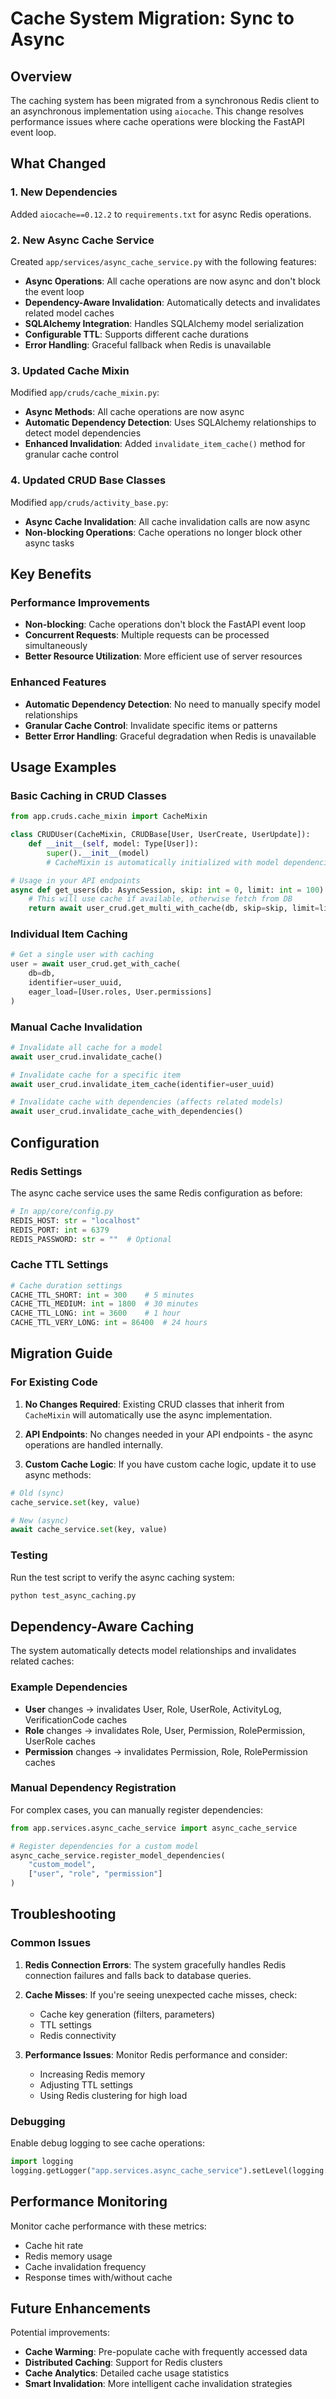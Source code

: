 # Cache System Migration: Sync to Async

## Overview

The caching system has been migrated from a synchronous Redis client to an asynchronous implementation using `aiocache`. This change resolves performance issues where cache operations were blocking the FastAPI event loop.

## What Changed

### 1. New Dependencies

Added `aiocache==0.12.2` to `requirements.txt` for async Redis operations.

### 2. New Async Cache Service

Created `app/services/async_cache_service.py` with the following features:
- **Async Operations**: All cache operations are now async and don't block the event loop
- **Dependency-Aware Invalidation**: Automatically detects and invalidates related model caches
- **SQLAlchemy Integration**: Handles SQLAlchemy model serialization
- **Configurable TTL**: Supports different cache durations
- **Error Handling**: Graceful fallback when Redis is unavailable

### 3. Updated Cache Mixin

Modified `app/cruds/cache_mixin.py`:
- **Async Methods**: All cache operations are now async
- **Automatic Dependency Detection**: Uses SQLAlchemy relationships to detect model dependencies
- **Enhanced Invalidation**: Added `invalidate_item_cache()` method for granular cache control

### 4. Updated CRUD Base Classes

Modified `app/cruds/activity_base.py`:
- **Async Cache Invalidation**: All cache invalidation calls are now async
- **Non-blocking Operations**: Cache operations no longer block other async tasks

## Key Benefits

### Performance Improvements
- **Non-blocking**: Cache operations don't block the FastAPI event loop
- **Concurrent Requests**: Multiple requests can be processed simultaneously
- **Better Resource Utilization**: More efficient use of server resources

### Enhanced Features
- **Automatic Dependency Detection**: No need to manually specify model relationships
- **Granular Cache Control**: Invalidate specific items or patterns
- **Better Error Handling**: Graceful degradation when Redis is unavailable

## Usage Examples

### Basic Caching in CRUD Classes

```python
from app.cruds.cache_mixin import CacheMixin

class CRUDUser(CacheMixin, CRUDBase[User, UserCreate, UserUpdate]):
    def __init__(self, model: Type[User]):
        super().__init__(model)
        # CacheMixin is automatically initialized with model dependencies

# Usage in your API endpoints
async def get_users(db: AsyncSession, skip: int = 0, limit: int = 100):
    # This will use cache if available, otherwise fetch from DB
    return await user_crud.get_multi_with_cache(db, skip=skip, limit=limit)
```

### Individual Item Caching

```python
# Get a single user with caching
user = await user_crud.get_with_cache(
    db=db, 
    identifier=user_uuid,
    eager_load=[User.roles, User.permissions]
)
```

### Manual Cache Invalidation

```python
# Invalidate all cache for a model
await user_crud.invalidate_cache()

# Invalidate cache for a specific item
await user_crud.invalidate_item_cache(identifier=user_uuid)

# Invalidate cache with dependencies (affects related models)
await user_crud.invalidate_cache_with_dependencies()
```

## Configuration

### Redis Settings

The async cache service uses the same Redis configuration as before:

```python
# In app/core/config.py
REDIS_HOST: str = "localhost"
REDIS_PORT: int = 6379
REDIS_PASSWORD: str = ""  # Optional
```

### Cache TTL Settings

```python
# Cache duration settings
CACHE_TTL_SHORT: int = 300    # 5 minutes
CACHE_TTL_MEDIUM: int = 1800  # 30 minutes
CACHE_TTL_LONG: int = 3600    # 1 hour
CACHE_TTL_VERY_LONG: int = 86400  # 24 hours
```

## Migration Guide

### For Existing Code

1. **No Changes Required**: Existing CRUD classes that inherit from `CacheMixin` will automatically use the async implementation.

2. **API Endpoints**: No changes needed in your API endpoints - the async operations are handled internally.

3. **Custom Cache Logic**: If you have custom cache logic, update it to use async methods:

```python
# Old (sync)
cache_service.set(key, value)

# New (async)
await cache_service.set(key, value)
```

### Testing

Run the test script to verify the async caching system:

```bash
python test_async_caching.py
```

## Dependency-Aware Caching

The system automatically detects model relationships and invalidates related caches:

### Example Dependencies
- **User** changes → invalidates User, Role, UserRole, ActivityLog, VerificationCode caches
- **Role** changes → invalidates Role, User, Permission, RolePermission, UserRole caches
- **Permission** changes → invalidates Permission, Role, RolePermission caches

### Manual Dependency Registration

For complex cases, you can manually register dependencies:

```python
from app.services.async_cache_service import async_cache_service

# Register dependencies for a custom model
async_cache_service.register_model_dependencies(
    "custom_model", 
    ["user", "role", "permission"]
)
```

## Troubleshooting

### Common Issues

1. **Redis Connection Errors**: The system gracefully handles Redis connection failures and falls back to database queries.

2. **Cache Misses**: If you're seeing unexpected cache misses, check:
   - Cache key generation (filters, parameters)
   - TTL settings
   - Redis connectivity

3. **Performance Issues**: Monitor Redis performance and consider:
   - Increasing Redis memory
   - Adjusting TTL settings
   - Using Redis clustering for high load

### Debugging

Enable debug logging to see cache operations:

```python
import logging
logging.getLogger("app.services.async_cache_service").setLevel(logging.DEBUG)
```

## Performance Monitoring

Monitor cache performance with these metrics:
- Cache hit rate
- Redis memory usage
- Cache invalidation frequency
- Response times with/without cache

## Future Enhancements

Potential improvements:
- **Cache Warming**: Pre-populate cache with frequently accessed data
- **Distributed Caching**: Support for Redis clusters
- **Cache Analytics**: Detailed cache usage statistics
- **Smart Invalidation**: More intelligent cache invalidation strategies
